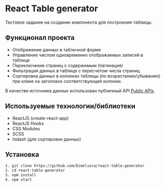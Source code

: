# React Table generator

Тестовое задание на создание компонента для построения таблицы.

## Функционал проекта

- Отображение данных в табличной форме
- Управление числом одновременно отображаемых записей в таблице
- Переключение страниц с содержимым (пагинация)
- Фильтрация данных в таблице с пересчетом числа страниц
- Сортировка данных в колонках таблицы (по возрастанию/убыванию) при клике на заголовок соответствующей колонки.

В качестве источника данных использован публичный API [Public APIs](https://api.publicapis.org).

## Используемые технологии/библиотеки

- ReactJS (create-react-app)
- ReactJS Hooks
- CSS Modules
- SCSS
- lodash (для сортировки данных)

## Установка

```bash
1. git clone https://github.com/Dimeliora/react-table-generator
2. cd react-table-generator
3. npm install
4. npm start
```
